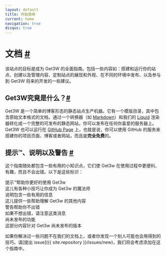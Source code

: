 ```yaml
---
layout: default
title: 开始使用
current: home
navigation: true
disqus: true
---
```


# 文档 <a class="links" href="#docs" id="docs">#</a>
该站点的目标是成为 Get3W 的全面指南。包括一些内容如：搭建和运行你的站点、创建以及管理内容、定制站点的展现和外观、在不同的环境中发布、以及参与到 Get3W 将来的开发的一些建议。
## Get3W究竟是什么？<a class="links" href="#whats" id="whats">#</a>
Get3W 是一个简单的博客形态的静态站点生产机器。它有一个模版目录，其中包含原始文本格式的文档，通过一个转换器（如 [Markdown](http://daringfireball.net/projects/markdown/)）和我们的 [Liquid](https://github.com/Shopify/liquid/wiki) 渲染器转化成一个完整的可发布的静态网站，你可以发布在任何你喜爱的服务器上。Get3W 也可以运行在 [GitHub Page](http://pages.github.com/) 上，也就是说，你可以使用 GitHub 的服务来搭建你的项目页面、博客或者网站，而且是**完全免费**的。

## 提示™、说明以及警告 <a class="links" href="#tips" id="tips">#</a>
这个指南随处都包含一些有用的小知识点，它们使 Get3w 在使用过程中更便利、有趣，而且不会出错。以下是这些标识：
<div class="ct-alert ct-mb-lg ct-left --success">
  <div class="inner">
    <i class="fa fa-star ct-color-yellow-a200"></i>
    <div class="content">
      <span class="ct-h6">提示™帮助你更好的使用 Get3w</span><br>
      这儿有各种小技巧让你成为 Get3w 的魔法师
    </div>
  </div>
</div>
<div class="ct-alert ct-mb-lg ct-left --info">
  <div class="inner">
    <i class="fa fa-info-circle ct-color-yellow-a200"></i>
    <div class="content">
      <span class="ct-h6">说明包含一些有用的信息</span><br>
      这儿提供一些帮助理解 Get3w 的其他内容
    </div>
  </div>
</div>
<div class="ct-alert ct-mb-lg ct-left --warning">
  <div class="inner">
    <i class="fa fa-info ct-color-red"></i>
    <div class="content">
    <span class="ct-h6">警告帮助你不出错</span><br>
    如果不想出错，请注意这类消息
    </div>
  </div>
</div>
<div class="ct-alert ct-mb-lg ct-left --danger">
  <div class="inner">
    <i class="fa fa-sort-alpha-desc ct-color-yellow-a200"></i>
    <div class="content">
    <span class="ct-h6">尚未发布的功能</span><br>
    这部分内容针对 Get3w 尚未发布的版本
    </div>
  </div>
</div>

如果你解决过一些问题不在我们的文档上，或者你发现一个别人可能也会用得到的技巧，请[提出 issue]({{ site.repository }}/issues/new)，我们将会考虑添加在这个指南中。
